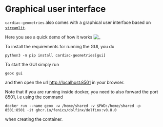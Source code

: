 # Graphical user interface

`cardiac-geometries` also comes with a graphical user interface based on [`streamlit`](https://streamlit.io).

Here you see a quick demo of how it works
![_](https://github.com/ComputationalPhysiology/cardiac-geometriesx/assets/2010323/f8697c72-847a-4ed8-b9d3-fcedf9e4088d)

To install the requirements for running the GUI, you do
```
python3 -m pip install cardiac-geometries[gui]
```

To start the GUI simply run
```
geox gui
```

and then open the url <http://localhost:8501> in your browser.

Note that if you are running inside docker, you need to also forward the port 8501, i.e using the command

```
docker run --name geox -w /home/shared -v $PWD:/home/shared -p 8501:8501 -it ghcr.io/fenics/dolfinx/dolfinx:v0.8.0
```

when creating the container.
